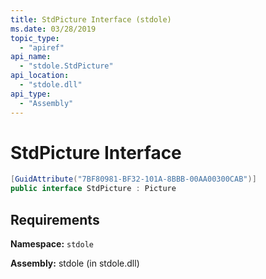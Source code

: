 ```yaml
---
title: StdPicture Interface (stdole)
ms.date: 03/28/2019
topic_type:
  - "apiref"
api_name:
  - "stdole.StdPicture"
api_location:
  - "stdole.dll"
api_type:
  - "Assembly"
---
```

# StdPicture Interface

```csharp
[GuidAttribute("7BF80981-BF32-101A-8BBB-00AA00300CAB")]
public interface StdPicture : Picture
```

## Requirements

**Namespace:** `stdole`

**Assembly:** stdole (in stdole.dll)

